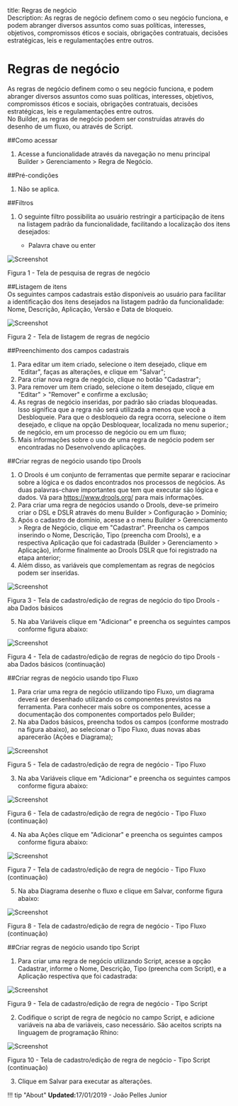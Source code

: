 title: Regras de negócio    
Description: As regras de negócio definem como o seu negócio funciona, e podem abranger diversos assuntos como suas políticas, interesses, objetivos, compromissos éticos e sociais, obrigações contratuais, decisões estratégicas, leis e regulamentações entre outros.   

# Regras de negócio  

As regras de negócio definem como o seu negócio funciona, e podem abranger diversos assuntos como suas políticas, interesses, objetivos, compromissos éticos e sociais, obrigações contratuais, decisões estratégicas, leis e regulamentações entre outros.    
No Builder, as regras de negócio podem ser construídas através do desenho de um fluxo, ou através de Script.      

##Como acessar  

1.	Acesse a funcionalidade através da navegação no menu principal Builder > Gerenciamento > Regra de Negócio.      

##Pré-condições

1.	Não se aplica.    

##Filtros

1.	O seguinte filtro possibilita ao usuário restringir a participação de itens na listagem padrão da funcionalidade, facilitando a localização dos itens desejados:

    *  Palavra chave ou enter    

![Screenshot](images/business-rule-filter.png)

Figura 1 - Tela de pesquisa de regras de negócio    

##Listagem de itens    
Os seguintes campos cadastrais estão disponíveis ao usuário para facilitar a identificação dos itens desejados na listagem padrão da funcionalidade: Nome, Descrição, Aplicação, Versão e Data de bloqueio.    

![Screenshot](images/business-rule-item.png) 

Figura 2 - Tela de listagem de regras de negócio  

##Preenchimento dos campos cadastrais

  1. Para editar um item criado, selecione o item desejado, clique em "Editar", faças as alterações, e clique em "Salvar";    
  2. Para criar nova regra de negócio, clique no botão "Cadastrar";    
  3. Para remover um item criado, selecione o item desejado, clique em "Editar" > "Remover" e confirme a exclusão;    
  4. As regras de negócio inseridas, por padrão são criadas bloqueadas. Isso significa que a regra não será utilizada a menos que você a Desbloqueie. Para que o desbloqueio da regra ocorra, selecione o item desejado, e clique na opção Desbloquear, localizada no menu superior.; de negócio, em um processo de negócio ou em um fluxo;    
  5. Mais informações sobre o uso de uma regra de negócio podem ser encontradas no Desenvolvendo aplicações.    


##Criar regras de negócio usando tipo Drools

  1. O Drools é um conjunto de ferramentas que permite separar e raciocinar sobre a lógica e os dados encontrados nos processos de negócios. As duas palavras-chave importantes que tem que executar são lógica e dados. Vá para https://www.drools.org/ para mais informações.    
  2. Para criar uma regra de negócios usando o Drools, deve-se primeiro criar o DSL e DSLR através do menu Builder > Configuração > Domínio;    
  3. Após o cadastro de domínio, acesse a o menu Builder > Gerenciamento > Regra de Negócio, clique em "Cadastrar".  Preencha os campos inserindo o Nome, Descrição, Tipo (preencha com Drools), e a respectiva Aplicação que foi cadastrada (Builder > Gerenciamento > Aplicação), informe finalmente ao Drools DSLR que foi registrado na etapa anterior;    
  4. Além disso, as variáveis que complementam as regras de negócios podem ser inseridas.    

   ![Screenshot](images/business-rule-drools.png)
   
   Figura 3 - Tela de cadastro/edição de regras de negócio do tipo Drools - aba Dados básicos    

  5. Na aba Variáveis clique em "Adicionar" e preencha os seguintes campos conforme figura abaixo:  

![Screenshot](images/business-rule-variables.png)

Figura 4 - Tela de cadastro/edição de regras de negócio do tipo Drools - aba Dados básicos (continuação)  

##Criar regras de negócio usando tipo Fluxo

  1. Para criar uma regra de negócio utilizando tipo Fluxo, um diagrama deverá ser desenhado utilizando os componentes previstos na ferramenta. Para conhecer mais sobre os componentes, acesse a documentação dos componentes comportados pelo Builder;    
  2. Na aba Dados básicos, preencha todos os campos (conforme mostrado na figura abaixo), ao selecionar o Tipo Fluxo, duas novas abas aparecerão (Ações e Diagrama);  

   ![Screenshot](images/business-rule-flow.png)  
    
   Figura 5 - Tela de cadastro/edição de regra de negócio - Tipo Fluxo  

  3. Na aba Variáveis clique em "Adicionar" e preencha os seguintes campos conforme figura abaixo:    

   ![Screenshot](images/business-rule-flowType.png)
   
   Figura 6 - Tela de cadastro/edição de regra de negócio - Tipo Fluxo (continuação)   

  4. Na aba Ações clique em "Adicionar" e preencha os seguintes campos conforme figura abaixo:    

   ![Screenshot](images/business-rule-flowType2.png)
    
   Figura 7 - Tela de cadastro/edição de regra de negócio - Tipo Fluxo (continuação)    

  5. Na aba Diagrama desenhe o fluxo e clique em Salvar, conforme figura abaixo:  

![Screenshot](images/business-rule-flowType3.png)

Figura 8 - Tela de cadastro/edição de regra de negócio - Tipo Fluxo (continuação)  

##Criar regras de negócio usando tipo Script    

  1. Para criar uma regra de negócio utilizando Script, acesse a opção Cadastrar, informe o Nome, Descrição, Tipo (preencha com Script), e a Aplicação respectiva que foi cadastrada:    

   ![Screenshot](images/business-rule-script.png)
    
   Figura 9 - Tela de cadastro/edição de regra de negócio - Tipo Script    

  2. Codifique o script de regra de negócio no campo Script, e adicione variáveis na aba de variáveis, caso necessário. São aceitos scripts na linguagem de programação Rhino:  

   ![Screenshot](images/business-rule-script2.png)
    
   Figura 10 - Tela de cadastro/edição de regra de negócio - Tipo Script (continuação)    

  3. Clique em Salvar para executar as alterações.    

!!! tip "About"
    <b>Updated:</b>17/01/2019 - João Pelles Junior
